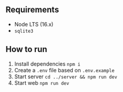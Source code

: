 ## Requirements
- Node LTS (16.x)
- `sqlite3`

## How to run
1. Install dependencies `npm i`
2. Create a `.env` file based on `.env.example`
3. Start server `cd ../server && npm run dev`
5. Start web `npm run dev`